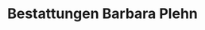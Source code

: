 ---
title: "Bestattungen Barbara Plehn"
url: /berlin/bestattungen-barbara-plehn/
shop: Bestattungen
---